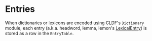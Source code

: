 # Entries

When dictionaries or lexicons are encoded using CLDF's `Dictionary` module,
each entry (a.k.a. headword, lemma, lemon's [LexicalEntry](http://lemon-model.net/lemon#LexicalEntry)) is stored as a row in the `EntryTable`.
